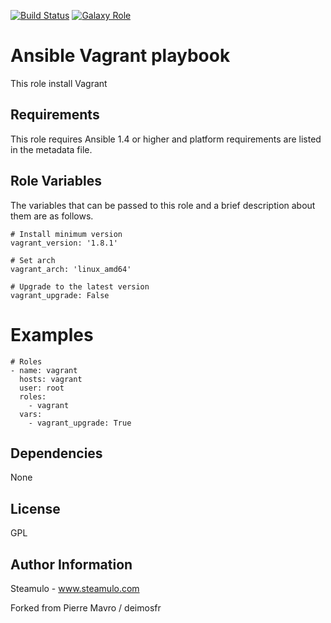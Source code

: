 [![Build Status](https://travis-ci.org/deimosfr/ansible-vagrant.svg?branch=master)](https://travis-ci.org/deimosfr/ansible-vagrant)
[![Galaxy Role](https://img.shields.io/badge/ansible--galaxy-vagrant-blue.svg)](https://galaxy.ansible.com/deimosfr/vagrant/)

Ansible Vagrant playbook
========================

This role install Vagrant

Requirements
------------

This role requires Ansible 1.4 or higher and platform requirements are listed
in the metadata file.

Role Variables
--------------

The variables that can be passed to this role and a brief description about
them are as follows.

```
# Install minimum version
vagrant_version: '1.8.1'

# Set arch
vagrant_arch: 'linux_amd64'

# Upgrade to the latest version
vagrant_upgrade: False
```

Examples
========

```
# Roles
- name: vagrant
  hosts: vagrant
  user: root
  roles:
    - vagrant
  vars:
    - vagrant_upgrade: True
```

Dependencies
------------

None

License
-------

GPL

Author Information
------------------

Steamulo - www.steamulo.com

Forked from Pierre Mavro / deimosfr
